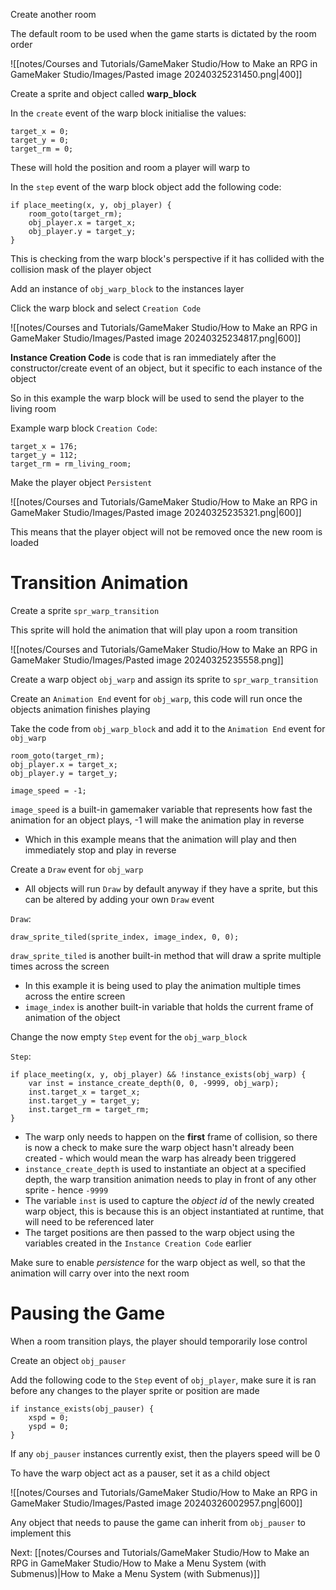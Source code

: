 Create another room

The default room to be used when the game starts is dictated by the room order

![[notes/Courses and Tutorials/GameMaker Studio/How to Make an RPG in GameMaker Studio/Images/Pasted image 20240325231450.png|400]]

Create a sprite and object called **warp_block**

In the `create` event of the warp block initialise the values:

```
target_x = 0;
target_y = 0;
target_rm = 0;
```

These will hold the position and room a player will warp to

In the `step` event of the warp block object add the following code:

```
if place_meeting(x, y, obj_player) {
	room_goto(target_rm);
	obj_player.x = target_x;
	obj_player.y = target_y;
}
```

This is checking from the warp block's perspective if it has collided with the collision mask of the player object

Add an instance of `obj_warp_block` to the instances layer

Click the warp block and select `Creation Code`

![[notes/Courses and Tutorials/GameMaker Studio/How to Make an RPG in GameMaker Studio/Images/Pasted image 20240325234817.png|600]]

**Instance Creation Code** is code that is ran immediately after the constructor/create event of an object, but it specific to each instance of the object

So in this example the warp block will be used to send the player to the living room

Example warp block `Creation Code`:

```
target_x = 176;
target_y = 112;
target_rm = rm_living_room;
```

Make the player object `Persistent`

![[notes/Courses and Tutorials/GameMaker Studio/How to Make an RPG in GameMaker Studio/Images/Pasted image 20240325235321.png|600]]

This means that the player object will not be removed once the new room is loaded

# Transition Animation

Create a sprite `spr_warp_transition`

This sprite will hold the animation that will play upon a room transition

![[notes/Courses and Tutorials/GameMaker Studio/How to Make an RPG in GameMaker Studio/Images/Pasted image 20240325235558.png]]

Create a warp object `obj_warp` and assign its sprite to `spr_warp_transition`

Create an `Animation End` event for `obj_warp`, this code will run once the objects animation finishes playing

Take the code from `obj_warp_block` and add it to the `Animation End` event for `obj_warp`

```
room_goto(target_rm);
obj_player.x = target_x;
obj_player.y = target_y;

image_speed = -1;
```

`image_speed` is a built-in gamemaker variable that represents how fast the animation for an object plays, -1 will make the animation play in reverse
- Which in this example means that the animation will play and then immediately stop and play in reverse

Create a `Draw` event for `obj_warp`
- All objects will run `Draw` by default anyway if they have a sprite, but this can be altered by adding your own `Draw` event

`Draw`:

```
draw_sprite_tiled(sprite_index, image_index, 0, 0);
```

`draw_sprite_tiled` is another built-in method that will draw a sprite multiple times across the screen
- In this example it is being used to play the animation multiple times across the entire screen
- `image_index` is another built-in variable that holds the current frame of animation of the object

Change the now empty `Step` event for the `obj_warp_block`

`Step`:

```
if place_meeting(x, y, obj_player) && !instance_exists(obj_warp) {
	var inst = instance_create_depth(0, 0, -9999, obj_warp);
	inst.target_x = target_x;
	inst.target_y = target_y;
	inst.target_rm = target_rm;
}
```

- The warp only needs to happen on the **first** frame of collision, so there is now a check to make sure the warp object hasn't already been created - which would mean the warp has already been triggered
- `instance_create_depth` is used to instantiate an object at a specified depth, the warp transition animation needs to play in front of any other sprite - hence `-9999`
- The variable `inst` is used to capture the *object id* of the newly created warp object, this is because this is an object instantiated at runtime, that will need to be referenced later
- The target positions are then passed to the warp object using the variables created in the `Instance Creation Code` earlier

Make sure to enable *persistence* for the warp object as well, so that the animation will carry over into the next room

# Pausing the Game

When a room transition plays, the player should temporarily lose control

Create an object `obj_pauser`

Add the following code to the `Step` event of `obj_player`, make sure it is ran before any changes to the player sprite or position are made

```
if instance_exists(obj_pauser) {
	xspd = 0;
	yspd = 0;
}
```

If any `obj_pauser` instances currently exist, then the players speed will be 0

To have the warp object act as a pauser, set it as a child object

![[notes/Courses and Tutorials/GameMaker Studio/How to Make an RPG in GameMaker Studio/Images/Pasted image 20240326002957.png|600]]

Any object that needs to pause the game can inherit from `obj_pauser` to implement this

Next: [[notes/Courses and Tutorials/GameMaker Studio/How to Make an RPG in GameMaker Studio/How to Make a Menu System (with Submenus)|How to Make a Menu System (with Submenus)]]